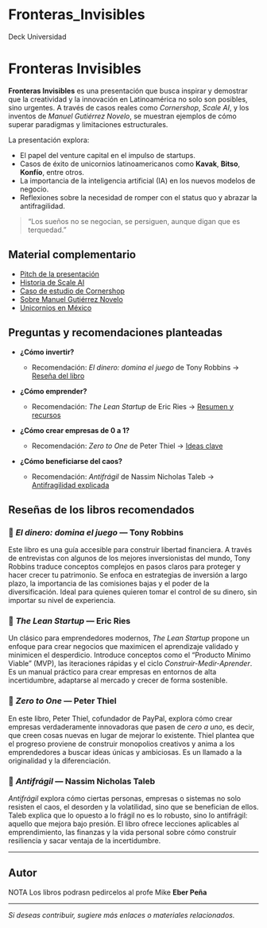 # Fronteras_Invisibles
Deck Universidad 


# Fronteras Invisibles

**Fronteras Invisibles** es una presentación que busca inspirar y demostrar que la creatividad y la innovación en Latinoamérica no solo son posibles, sino urgentes. A través de casos reales como *Cornershop*, *Scale AI*, y los inventos de *Manuel Gutiérrez Novelo*, se muestran ejemplos de cómo superar paradigmas y limitaciones estructurales.

La presentación explora:
- El papel del venture capital en el impulso de startups.
- Casos de éxito de unicornios latinoamericanos como **Kavak**, **Bitso**, **Konfío**, entre otros.
- La importancia de la inteligencia artificial (IA) en los nuevos modelos de negocio.
- Reflexiones sobre la necesidad de romper con el status quo y abrazar la antifragilidad.

> “Los sueños no se negocian, se persiguen, aunque digan que es terquedad.”

## Material complementario

- [Pitch de la presentación](https://pitch.com/?utm_medium=product-presentation&utm_source=pdf_export&utm_campaign=bottom_bar_cta&utm_content=3dc07b57-2c9e-4c3a-82ab-713396a0c9ee&utm_term=PDF-PPTX-lastslide)
- [Historia de Scale AI](https://www.scale.com/about)
- [Caso de estudio de Cornershop](https://www.uber.com/mx/es/uber-eats/cornershop/)
- [Sobre Manuel Gutiérrez Novelo](https://es.wikipedia.org/wiki/Manuel_Gutiérrez_Novelo)
- [Unicornios en México](https://www.americaeconomia.com/negocios-industria/estos-son-los-unicornios-mexicanos-que-impulsan-el-ecosistema-emprendedor)

## Preguntas y recomendaciones planteadas

- **¿Cómo invertir?**
  - Recomendación: *El dinero: domina el juego* de Tony Robbins → [Reseña del libro](https://www.goodreads.com/book/show/22061961-money)
  
- **¿Cómo emprender?**
  - Recomendación: *The Lean Startup* de Eric Ries → [Resumen y recursos](https://leanstartup.co/)

- **¿Cómo crear empresas de 0 a 1?**
  - Recomendación: *Zero to One* de Peter Thiel → [Ideas clave](https://zerotoonebook.com/)

- **¿Cómo beneficiarse del caos?**
  - Recomendación: *Antifrágil* de Nassim Nicholas Taleb → [Antifragilidad explicada](https://fs.blog/antifragile/)

## Reseñas de los libros recomendados

### 📘 *El dinero: domina el juego* — Tony Robbins  
Este libro es una guía accesible para construir libertad financiera. A través de entrevistas con algunos de los mejores inversionistas del mundo, Tony Robbins traduce conceptos complejos en pasos claros para proteger y hacer crecer tu patrimonio. Se enfoca en estrategias de inversión a largo plazo, la importancia de las comisiones bajas y el poder de la diversificación. Ideal para quienes quieren tomar el control de su dinero, sin importar su nivel de experiencia.

### 📘 *The Lean Startup* — Eric Ries  
Un clásico para emprendedores modernos, *The Lean Startup* propone un enfoque para crear negocios que maximicen el aprendizaje validado y minimicen el desperdicio. Introduce conceptos como el “Producto Mínimo Viable” (MVP), las iteraciones rápidas y el ciclo *Construir-Medir-Aprender*. Es un manual práctico para crear empresas en entornos de alta incertidumbre, adaptarse al mercado y crecer de forma sostenible.

### 📘 *Zero to One* — Peter Thiel  
En este libro, Peter Thiel, cofundador de PayPal, explora cómo crear empresas verdaderamente innovadoras que pasen de *cero a uno*, es decir, que creen cosas nuevas en lugar de mejorar lo existente. Thiel plantea que el progreso proviene de construir monopolios creativos y anima a los emprendedores a buscar ideas únicas y ambiciosas. Es un llamado a la originalidad y la diferenciación.

### 📘 *Antifrágil* — Nassim Nicholas Taleb  
*Antifrágil* explora cómo ciertas personas, empresas o sistemas no solo resisten el caos, el desorden y la volatilidad, sino que se benefician de ellos. Taleb explica que lo opuesto a lo frágil no es lo robusto, sino lo antifrágil: aquello que mejora bajo presión. El libro ofrece lecciones aplicables al emprendimiento, las finanzas y la vida personal sobre cómo construir resiliencia y sacar ventaja de la incertidumbre.

---

## Autor
NOTA  Los libros podrasn pedircelos al profe Mike
**Eber Peña**

---

_Si deseas contribuir, sugiere más enlaces o materiales relacionados._